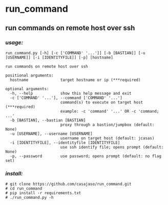 # run_command
## run commands on remote host over ssh
### _usage:_ 
    run_command.py [-h] [-c ['COMMAND' '...']] [-b [BASTIAN]] [-u [USERNAME]] [-i [IDENTITYFILE]] [-p] [hostname]

    run commands on remote host over ssh

    positional arguments:
      hostname              target hostname or ip (***required)

    optional arguments:
      -h, --help            show this help message and exit
      -c ['COMMAND' '...'], --command ['COMMAND' '...']
                            command(s) to execute on target host (***required)
                            example: -c 'command' '...' OR -c 'command; ...'
      -b [BASTIAN], --bastian [BASTIAN]
                            proxy through a bastion/jumpbox (default: None)
      -u [USERNAME], --username [USERNAME]
                            username on target host (default: jcasas)
      -i [IDENTITYFILE], --identityfile [IDENTITYFILE]
                            use ssh identify file; opens prompt (default: None)
      -p, --password        use password; opens prompt (default: no flag set)
### _install:_
    # git clone https://github.com/casajaso/run_command.git
    # cd run_command
    # pip install -r requirements.txt
    # ./run_command.py -h
